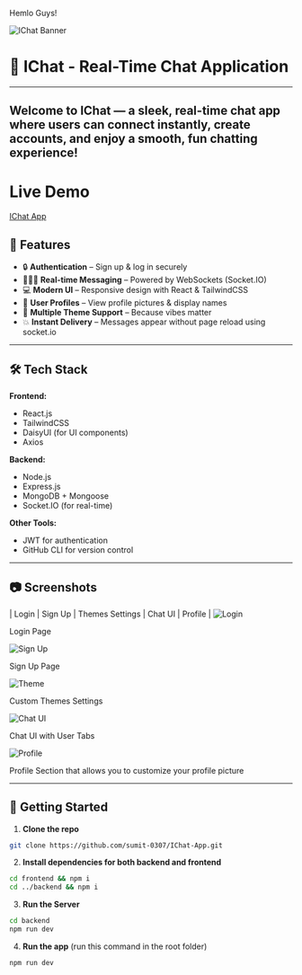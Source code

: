 
Hemlo Guys!

![IChat Banner](https://wallpapers-clan.com/wp-content/uploads/2022/07/funny-cat-21.jpg)


# 💬 IChat - Real-Time Chat Application
---
Welcome to **IChat** — a sleek, real-time chat app where users can connect instantly, create accounts, and enjoy a smooth, fun chatting experience!
---
# Live Demo 

[IChat App](https://ichat-app-o4dd.onrender.com/)

## 🚀 Features

- 🔒 **Authentication** – Sign up & log in securely
- 🧑‍🤝‍🧑 **Real-time Messaging** – Powered by WebSockets (Socket.IO)
- 💻 **Modern UI** – Responsive design with React & TailwindCSS
- 🪪 **User Profiles** – View profile pictures & display names
- 🌙 **Multiple Theme Support** – Because vibes matter
- 💥 **Instant Delivery** – Messages appear without page reload using socket.io

---

## 🛠️ Tech Stack

**Frontend:**
- React.js
- TailwindCSS
- DaisyUI (for UI components)
- Axios

**Backend:**
- Node.js
- Express.js
- MongoDB + Mongoose
- Socket.IO (for real-time)

**Other Tools:**
- JWT for authentication
- GitHub CLI for version control

---

## 📷 Screenshots

| Login | Sign Up | Themes Settings | Chat UI | Profile |
![Login](https://github.com/user-attachments/assets/1e5bbe15-6783-489e-8dc5-83eb7d51d5cf)  

Login Page 

![Sign Up](https://github.com/user-attachments/assets/74689a60-be25-48d4-88c8-3ed624182bbe) 

Sign Up Page 

![Theme](https://github.com/user-attachments/assets/61e0be7b-e240-4c1a-9f56-8815dc0e9b44) 

Custom Themes Settings 

![Chat UI](https://github.com/user-attachments/assets/871ff0ab-4edf-4bdc-93c4-7692bbf199d0) 

Chat UI with User Tabs 

![Profile](https://github.com/user-attachments/assets/a67583c4-2293-4324-b85e-04101725776c) 

Profile Section that allows you to customize your profile picture

---

## 🔧 Getting Started

1. **Clone the repo**

```bash
git clone https://github.com/sumit-0307/IChat-App.git
```

2. **Install dependencies for both backend and frontend**
```bash
cd frontend && npm i
cd ../backend && npm i
```

3. **Run the Server**
```bash
cd backend
npm run dev
```

4. **Run the app** (run this command in the root folder)
```bash
npm run dev
```
